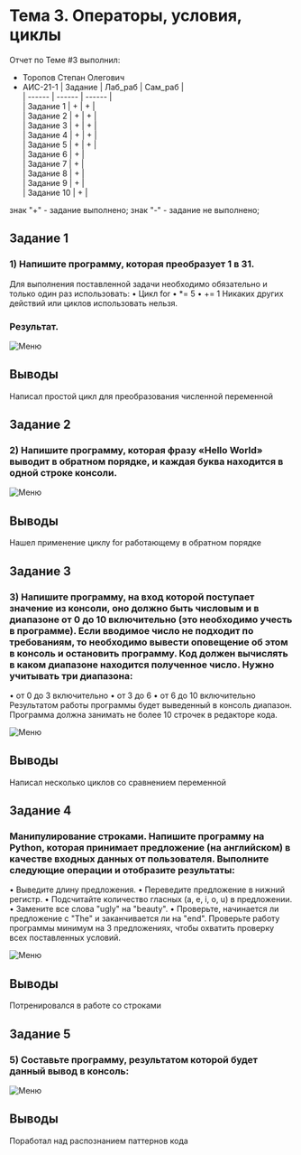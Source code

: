 # Тема 3. Операторы, условия, циклы
Отчет по Теме #3 выполнил:
- Торопов Степан Олегович
- АИС-21-1
| Задание | Лаб_раб | Сам_раб |  
| ------ | ------ | ------ |  
| Задание 1 | + | + |  
| Задание 2 | + | + |  
| Задание 3 | + | + |  
| Задание 4 | + | + |  
| Задание 5 | + | + |  
| Задание 6 | + |    
| Задание 7 | + |  
| Задание 8 | + |  
| Задание 9 | + |  
| Задание 10 | + | 

знак "+" - задание выполнено; знак "-" - задание не выполнено;

## Задание 1
### 1)	Напишите программу, которая преобразует 1 в 31.
Для выполнения поставленной задачи необходимо обязательно и только один раз использовать:
•	Цикл for
•	*= 5
•	+= 1
Никаких других действий или циклов использовать нельзя.

### Результат.
![Меню](https://github.com/Esphend/Software_Engineering/blob/main/pic/11.png)
## Выводы 
Написал простой цикл для преобразования численной переменной

## Задание 2
### 2)	Напишите программу, которая фразу «Hello World» выводит в обратном порядке, и каждая буква находится в одной строке консоли. 
![Меню](https://github.com/Esphend/Software_Engineering/blob/main/pic/12.png)
## Выводы
Нашел применение циклу for работающему в обратном порядке

## Задание 3
### 3)	Напишите программу, на вход которой поступает значение из консоли, оно должно быть числовым и в диапазоне от 0 до 10 включительно (это необходимо учесть в программе). Если вводимое число не подходит по требованиям, то необходимо вывести оповещение об этом в консоль и остановить программу. Код должен вычислять в каком диапазоне находится полученное число. Нужно учитывать три диапазона:
•	от 0 до 3 включительно
•	от 3 до 6
•	от 6 до 10 включительно
Результатом работы программы будет выведенный в консоль диапазон. Программа должна занимать не более 10 строчек в редакторе кода.

![Меню](https://github.com/Esphend/Software_Engineering/blob/main/pic/13.png)
## Выводы
Написал несколько циклов со сравнением переменной
  
## Задание 4
### Манипулирование строками. Напишите программу на Python, которая принимает предложение (на английском) в качестве входных данных от пользователя. Выполните следующие операции и отобразите результаты:
•	Выведите длину предложения.
•	Переведите предложение в нижний регистр.
•	Подсчитайте количество гласных (a, e, i, o, u) в предложении.
•	Замените все слова "ugly" на "beauty".
•	Проверьте, начинается ли предложение с "The" и заканчивается ли на "end".
Проверьте работу программы минимум на 3 предложениях, чтобы охватить проверку всех поставленных условий.

![Меню](https://github.com/Esphend/Software_Engineering/blob/main/pic/14.png)
## Выводы
Потренировался в работе со строками

## Задание 5
### 5)	Составьте программу, результатом которой будет данный вывод в консоль:
![Меню](https://github.com/Esphend/Software_Engineering/blob/main/pic/15.png)
## Выводы
Поработал над распознанием паттернов кода 
